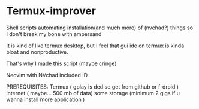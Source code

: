 # Termux-improver
Shell scripts automating installation(and much more) of (nvchad?) things so I don't break my bone with ampersand 

It is kind of like termux desktop, but I feel that gui ide on termux is kinda bloat and nonproductive.

That's why I made this script (maybe cringe)

Neovim with NVchad included :D

PREREQUISITES:
Termux ( gplay is ded so get from github or f-droid )
internet ( maybe... 500 mb of data)
some storage (minimum 2 gigs if u wanna install more application )
